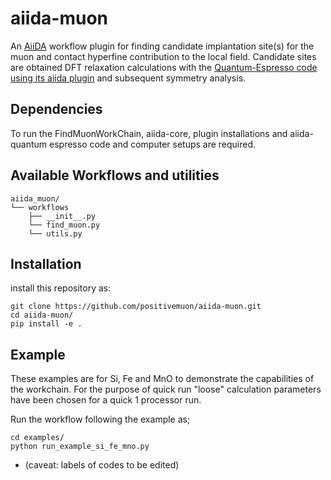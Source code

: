 # aiida-muon
An [AiiDA](www.aiida.net) workflow plugin for finding candidate implantation site(s) for the muon and contact hyperfine contribution to the local field. Candidate sites are obtained DFT relaxation calculations with  the [Quantum-Espresso code using its aiida plugin](https://aiida-quantumespresso.readthedocs.io/en/latest/) and subsequent symmetry analysis.

## Dependencies
To run the FindMuonWorkChain, aiida-core, plugin installations and aiida-quantum espresso code and computer setups are required.

## Available Workflows and utilities
```
aiida_muon/
└── workflows
    ├── __init__.py
    └── find_muon.py
    └── utils.py
```

## Installation
install this repository as:

```
git clone https://github.com/positivemuon/aiida-muon.git
cd aiida-muon/
pip install -e .
```
## Example

These examples are for Si, Fe and MnO to demonstrate the capabilities of the workchain. For the purpose of quick run "loose" calculation parameters have been chosen for a quick 1 processor run.

Run the workflow following the example as;

```
cd examples/
python run_example_si_fe_mno.py
```
* (caveat: labels of codes to be edited)
